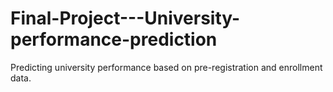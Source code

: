 # Final-Project---University-performance-prediction
Predicting university performance based on pre-registration and enrollment data.
